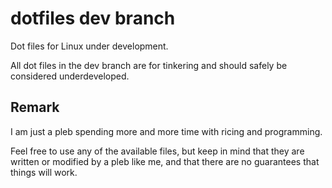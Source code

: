 # dotfiles dev branch
Dot files for Linux under development.

All dot files in the dev branch are for tinkering and should safely be considered underdeveloped.

## Remark
I am just a pleb spending more and more time with ricing and programming.

Feel free to use any of the available files, but keep in mind that they are written or modified by a pleb like me, and that there are no guarantees that things will work.
